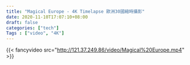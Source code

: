 ```yaml
---
title: "Magical Europe - 4K Timelapse 歐洲30國縮時攝影"
date: 2020-11-10T17:07:10+08:00
draft: false
categories: ["tech"]
Tags : ["video", "4K"]
---
```



  
{{< fancyvideo src="http://121.37.249.86/video/Magical%20Europe.mp4" >}}

